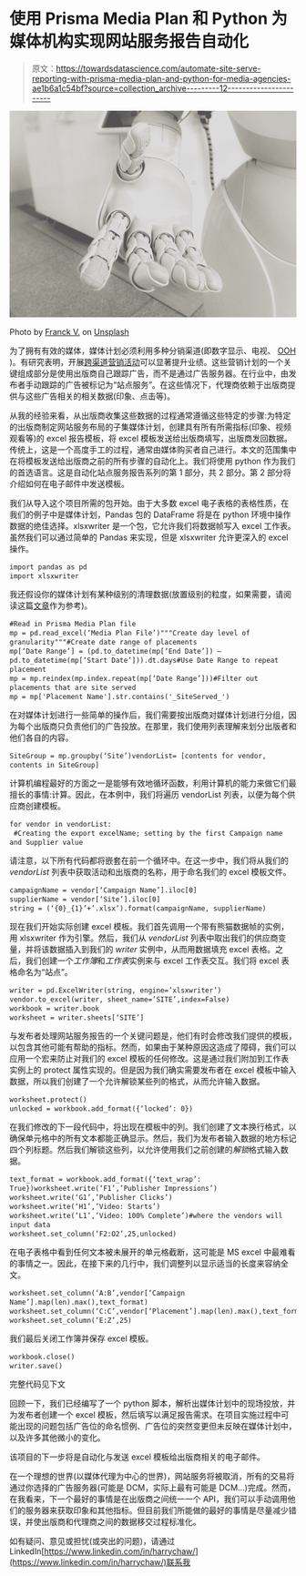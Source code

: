# 使用 Prisma Media Plan 和 Python 为媒体机构实现网站服务报告自动化

> 原文：<https://towardsdatascience.com/automate-site-serve-reporting-with-prisma-media-plan-and-python-for-media-agencies-ae1b6a1c54bf?source=collection_archive---------12----------------------->

![](img/9e3808cc6bb7375c0130a70c6d31b3fb.png)

Photo by [Franck V.](https://unsplash.com/@franckinjapan?utm_source=medium&utm_medium=referral) on [Unsplash](https://unsplash.com?utm_source=medium&utm_medium=referral)

为了拥有有效的媒体，媒体计划必须利用多种分销渠道(即数字显示、电视、 [OOH](https://en.wikipedia.org/wiki/Out-of-home_advertising) )。有研究表明，开展[跨渠道营销活动](https://econsultancy.com/what-is-cross-channel-marketing-and-why-do-you-need-it/)可以显著提升业绩。这些营销计划的一个关键组成部分是使用出版商自己跟踪广告，而不是通过广告服务器。在行业中，由发布者手动跟踪的广告被标记为“站点服务”。在这些情况下，代理商依赖于出版商提供与这些广告相关的相关数据(印象、点击等)。

从我的经验来看，从出版商收集这些数据的过程通常遵循这些特定的步骤:为特定的出版商制定网站服务布局的子集媒体计划，创建具有所有所需指标(印象、视频观看等)的 excel 报告模板，将 excel 模板发送给出版商填写，出版商发回数据。传统上，这是一个高度手工的过程，通常由媒体购买者自己进行。本文的范围集中在将模板发送给出版商之前的所有步骤的自动化上。我们将使用 python 作为我们的首选语言。这是自动化站点服务报告系列的第 1 部分，共 2 部分。第 2 部分将介绍如何在电子邮件中发送模板。

我们从导入这个项目所需的包开始。由于大多数 excel 电子表格的表格性质，在我们的例子中是媒体计划，Pandas 包的 DataFrame 将是在 python 环境中操作数据的绝佳选择。xlsxwriter 是一个包，它允许我们将数据帧写入 excel 工作表。虽然我们可以通过简单的 Pandas 来实现，但是 xlsxwriter 允许更深入的 excel 操作。

```
import pandas as pd 
import xlsxwriter
```

我还假设你的媒体计划有某种级别的清理数据(放置级别的粒度，如果需要，请阅读这篇[文章](https://medium.com/@harrychaw/cleaning-prisma-media-plan-with-python-for-analytics-e67f850730f)作为参考)。

```
#Read in Prisma Media Plan file
mp = pd.read_excel(‘Media Plan File’)"""Create day level of granularity"""#Create date range of placements 
mp[‘Date Range’] = (pd.to_datetime(mp[‘End Date’]) — pd.to_datetime(mp[‘Start Date’])).dt.days#Use Date Range to repeat placement 
mp = mp.reindex(mp.index.repeat(mp[‘Date Range’]))#Filter out placements that are site served
mp = mp['Placement Name'].str.contains('_SiteServed_')
```

在对媒体计划进行一些简单的操作后，我们需要按出版商对媒体计划进行分组，因为每个出版商只负责他们的广告投放。在那里，我们使用列表理解来划分出版者和他们各自的内容。

```
SiteGroup = mp.groupby(‘Site’)vendorList= [contents for vendor, contents in SiteGroup]
```

计算机编程最好的方面之一是能够有效地循环函数，利用计算机的能力来做它们最擅长的事情:计算。因此，在本例中，我们将遍历 vendorList 列表，以便为每个供应商创建模板。

```
for vendor in vendorList:
 #Creating the export excelName; setting by the first Campaign name     and Supplier value
```

请注意，以下所有代码都将嵌套在前一个循环中。在这一步中，我们将从我们的 *vendorList* 列表中获取活动和出版商的名称，用于命名我们的 excel 模板文件。

```
campaignName = vendor[‘Campaign Name’].iloc[0]
supplierName = vendor[‘Site’].iloc[0]
string = (‘{0}_{1}’+’.xlsx’).format(campaignName, supplierName)
```

现在我们开始实际创建 excel 模板。我们首先调用一个带有熊猫数据帧的实例，用 xlsxwriter 作为引擎。然后，我们从 *vendorList* 列表中取出我们的供应商变量，并将该数据插入到我们的 *writer* 实例中，从而用数据填充 excel 表格。之后，我们创建一个*工作簿*和*工作表*实例来与 excel 工作表交互。我们将 excel 表格命名为“站点”。

```
writer = pd.ExcelWriter(string, engine=’xlsxwriter’) 
vendor.to_excel(writer, sheet_name=’SITE’,index=False)
workbook = writer.book
worksheet = writer.sheets[‘SITE’]
```

与发布者处理网站服务报告的一个关键问题是，他们有时会修改我们提供的模板，以包含其他可能有帮助的指标。然而，如果由于某种原因这造成了障碍，我们可以应用一个宏来防止对我们的 excel 模板的任何修改。这是通过我们附加到工作表实例上的 protect 属性实现的。但是因为我们确实需要发布者在 excel 模板中输入数据，所以我们创建了一个允许解锁某些列的格式，从而允许输入数据。

```
worksheet.protect()
unlocked = workbook.add_format({‘locked’: 0})
```

在我们修改的下一段代码中，将出现在模板中的列。我们创建了文本换行格式，以确保单元格中的所有文本都能正确显示。然后，我们为发布者输入数据的地方标记四个列标题。然后我们解锁这些列，以允许使用我们之前创建的*解锁*格式输入数据。

```
text_format = workbook.add_format({‘text_wrap’: True})worksheet.write(‘F1’,’Publisher Impressions’)
worksheet.write(‘G1’,’Publisher Clicks’)
worksheet.write(‘H1’,’Video: Starts’)
worksheet.write(‘L1’,’Video: 100% Complete’)#where the vendors will input data
worksheet.set_column(‘F2:O2’,25,unlocked) 
```

在电子表格中看到任何文本被未展开的单元格截断，这可能是 MS excel 中最难看的事情之一。因此，在接下来的几行中，我们调整列以显示适当的长度来容纳全文。

```
worksheet.set_column(‘A:B’,vendor[‘Campaign Name’].map(len).max(),text_format)
worksheet.set_column(‘C:C’,vendor[‘Placement’].map(len).max(),text_format)worksheet.set_column(‘D:D’,15)
worksheet.set_column(‘E:Z’,25)
```

我们最后关闭工作簿并保存 excel 模板。

```
workbook.close()
writer.save()
```

完整代码见下文

回顾一下，我们已经编写了一个 python 脚本，解析出媒体计划中的现场投放，并为发布者创建一个 excel 模板，然后填写以满足报告需求。在项目实施过程中可能出现的问题包括广告位的命名惯例、广告位的突然变更但未反映在媒体计划中，以及许多其他微小的变化。

该项目的下一步将是自动化与发送 excel 模板给出版商相关的电子邮件。

在一个理想的世界(以媒体代理为中心的世界)，网站服务将被取消，所有的交易将通过你选择的广告服务器(可能是 DCM，实际上最有可能是 DCM…)完成。然而，在我看来，下一个最好的事情是在出版商之间统一一个 API，我们可以手动调用他们的服务器来获取印象和其他指标。但目前我们所能做的最好的事情是尽量减少错误，并使出版商和代理商之间的数据移交过程标准化。

如有疑问、意见或担忧(或突出的问题)，请通过 LinkedIn[https://www.linkedin.com/in/harrychaw/](https://www.linkedin.com/in/harrychaw/)联系我